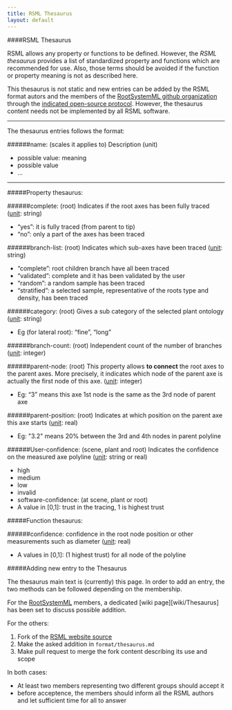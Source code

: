 ```yaml
---
title: RSML Thesaurus
layout: default
---
```



####RSML Thesaurus

RSML allows any property or functions to be defined. However, the *RSML thesaurus* provides a list of standardized property and functions which are recommended for use. Also, those terms should be avoided if the function or property meaning is not as described here.

This thesaurus is not static and new entries can be added by the RSML format autors and the members of the [RootSystemML github organization][RSML org] through the [indicated open-source protocol][new-entries]. However, the thesaurus content needs not be implemented by all RSML software.


[new-entries]: #adding-new-entry-to-the-thesaurus


________ 
The thesaurus entries follows the format:

######name: (scales it applies to)
Description (unit)

 - possible value: meaning
 - possible value
 - ...
 
________ 



#####Property thesaurus:

######complete: (root)
Indicates if the root axes has been fully traced ([unit][]: string)

 - “yes”: it is fully traced (from parent to tip)
 - “no”: only a part of the axes has been traced
 
######branch-list: (root)
Indicates which sub-axes have been traced ([unit][]: string)

 - “complete”: root children branch have all been traced
 - “validated”: complete and it has been validated by the user
 - “random”: a random sample has been traced
 - “stratified”: a selected sample, representative of the roots type and density, has been traced
 
######category: (root)
Gives a sub category of the selected plant ontology ([unit][]: string)

 - Eg (for lateral root): “fine”, “long”
 
######branch-count: (root)
Independent count of the number of branches ([unit][]: integer)

######parent-node: (root)
This property allows **to connect** the root axes to the parent axes. More precisely, it indicates which node of the parent axe is actually the first node of this axe. ([unit][]: integer)

 - Eg: “3” means this axe 1st node is the same as the 3rd node of parent axe
 
######parent-position: (root)
Indicates at which position on the parent axe this axe starts ([unit][]: real)

 - Eg: "3.2" means 20% between the 3rd and 4th nodes in parent polyline

######User-confidence: (scene, plant and root)
Indicates the confidence on the measured axe polyline ([unit][]: string or real)

 - high
 - medium
 - low
 - invalid
 - software-confidence: (at scene, plant or root)
 - A value in [0,1]: trust in the tracing, 1 is highest trust


 
#####Function thesaurus:

######confidence:
confidence in the root node position or other measurements such as diameter ([unit][]: real)

 - A values in \[0,1\]: (1 highest trust) for all node of the polyline


 
#####Adding new entry to the Thesaurus

The thesaurus main text is (currently) this page. In order to add an entry, the two methods can be followed depending on the membership.

For the [RootSystemML][RSML org] members, a dedicated [wiki page][wiki/Thesaurus] has been set to discuss possible addition.

For the others:

 1. Fork of the [RSML website source][RSML_site_git]
 2. Make the asked addition in `format/thesaurus.md` 
 3. Make pull request to merge the fork content describing its use and scope
 
In both cases:

 - At least two members representing two different groups should accept it
 - before acceptence, the members should inform all the RSML authors and let sufficient time for all to answer
 

 
[unit]: units
[RSML org]: https://github.com/RootSystemML
[RSML_site_git]: https://github.com/RootSystemML/RootSystemML.github.io

